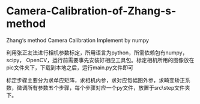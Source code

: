 # Camera-Calibration-of-Zhang-s-method
Zhang‘s method Camera Calibration Implement by numpy


   利用张正友法进行相机参数标定，所用语言为python，所需依赖包有numpy，scipy， OpenCV，运行前需要事先安装好相应工具包。标定相机所用的图像放在pic文件夹下，下载到本地之后，运行main.py文件即可
   
   标定步骤主要分为求单应矩阵，求相机内参，求对应每幅图外参，求畸变矫正系数，微调所有参数五个步骤，每个步骤对应一个py文件，放置于src\step文件夹下。
